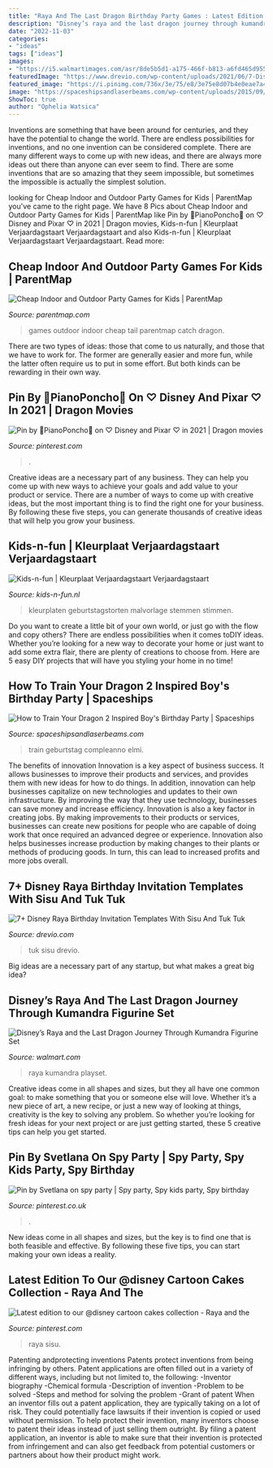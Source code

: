 ```yaml
---
title: "Raya And The Last Dragon Birthday Party Games : Latest Edition To Our @disney Cartoon Cakes Collection"
description: "Disney’s raya and the last dragon journey through kumandra figurine set"
date: "2022-11-03"
categories:
- "ideas"
tags: ["ideas"]
images:
- "https://i5.walmartimages.com/asr/8de5b5d1-a175-466f-b813-a6fd465d9552.d1096dcfb9ea79efb93952df7e500467.jpeg"
featuredImage: "https://www.drevio.com/wp-content/uploads/2021/06/7-Disney-Raya-And-The-Last-Dragon-Birthday-Invitation-Templates-731x1024.jpg"
featured_image: "https://i.pinimg.com/736x/3e/75/e8/3e75e8d07b4e0eae7a49f9f68e4d4587.jpg"
image: "https://spaceshipsandlaserbeams.com/wp-content/uploads/2015/09/how-to-train-your-dragon-birthday-party-ideas.jpg"
ShowToc: true
author: "Ophelia Watsica"
---
```



Inventions are something that have been around for centuries, and they have the potential to change the world. There are endless possibilities for inventions, and no one invention can be considered complete. There are many different ways to come up with new ideas, and there are always more ideas out there than anyone can ever seem to find. There are some inventions that are so amazing that they seem impossible, but sometimes the impossible is actually the simplest solution.

	

		
looking for Cheap Indoor and Outdoor Party Games for Kids | ParentMap you've came to the right page. We have 8 Pics about Cheap Indoor and Outdoor Party Games for Kids | ParentMap like Pin by 🎹PianoPoncho🐺 on ♡ Disney and Pixar ♡ in 2021 | Dragon movies, Kids-n-fun | Kleurplaat Verjaardagstaart Verjaardagstaart and also Kids-n-fun | Kleurplaat Verjaardagstaart Verjaardagstaart. Read more:
		
    
## Cheap Indoor And Outdoor Party Games For Kids | ParentMap

<img loading=lazy src="http://www.parentmap.com/sites/default/files/styles/1180x660_scaled_cropped/public/2017-08/outdoorgames_pager_4_0.jpg?itok=7gzEzO0v" onerror="this.onerror=null;this.src='https://tse2.mm.bing.net/th?id=OIP.yM_T47XSILKSilKFGSTLdAHaEJ&amp;pid=15.1';" alt="Cheap Indoor and Outdoor Party Games for Kids | ParentMap">

_Source: parentmap.com_

>games outdoor indoor cheap tail parentmap catch dragon. 

	

There are two types of ideas: those that come to us naturally, and those that we have to work for. The former are generally easier and more fun, while the latter often require us to put in some effort. But both kinds can be rewarding in their own way.

    
## Pin By 🎹PianoPoncho🐺 On ♡ Disney And Pixar ♡ In 2021 | Dragon Movies

<img loading=lazy src="https://i.pinimg.com/736x/15/1d/6d/151d6d8031d013286b63157d8b5bfed6.jpg" onerror="this.onerror=null;this.src='https://tse3.mm.bing.net/th?id=OIP.dstjZQWK52cqxO-k6l1z9wHaKV&amp;pid=15.1';" alt="Pin by 🎹PianoPoncho🐺 on ♡ Disney and Pixar ♡ in 2021 | Dragon movies">

_Source: pinterest.com_

>. 

	

Creative ideas are a necessary part of any business. They can help you come up with new ways to achieve your goals and add value to your product or service. There are a number of ways to come up with creative ideas, but the most important thing is to find the right one for your business. By following these five steps, you can generate thousands of creative ideas that will help you grow your business.

    
## Kids-n-fun | Kleurplaat Verjaardagstaart Verjaardagstaart

<img loading=lazy src="http://www.kids-n-fun.nl/kleurplaatjes/verjaardagstaart/birthday-cake-17.jpg" onerror="this.onerror=null;this.src='https://tse1.mm.bing.net/th?id=OIP.ZF1nW60SZmWnkOwpSFLmZwHaJ9&amp;pid=15.1';" alt="Kids-n-fun | Kleurplaat Verjaardagstaart Verjaardagstaart">

_Source: kids-n-fun.nl_

>kleurplaten geburtstagstorten malvorlage stemmen stimmen. 

	

Do you want to create a little bit of your own world, or just go with the flow and copy others? There are endless possibilities when it comes toDIY ideas. Whether you’re looking for a new way to decorate your home or just want to add some extra flair, there are plenty of creations to choose from. Here are 5 easy DIY projects that will have you styling your home in no time!

    
## How To Train Your Dragon 2 Inspired Boy&#039;s Birthday Party | Spaceships

<img loading=lazy src="https://spaceshipsandlaserbeams.com/wp-content/uploads/2015/09/how-to-train-your-dragon-birthday-party-ideas.jpg" onerror="this.onerror=null;this.src='https://tse4.mm.bing.net/th?id=OIP.bhzpscYPqzflYmZ7sJiWEQHaLH&amp;pid=15.1';" alt="How to Train Your Dragon 2 Inspired Boy&#039;s Birthday Party | Spaceships">

_Source: spaceshipsandlaserbeams.com_

>train geburtstag compleanno elmi. 

	

The benefits of innovation
Innovation is a key aspect of business success. It allows businesses to improve their products and services, and provides them with new ideas for how to do things. In addition, innovation can help businesses capitalize on new technologies and updates to their own infrastructure. By improving the way that they use technology, businesses can save money and increase efficiency.
Innovation is also a key factor in creating jobs. By making improvements to their products or services, businesses can create new positions for people who are capable of doing work that once required an advanced degree or experience. Innovation also helps businesses increase production by making changes to their plants or methods of producing goods. In turn, this can lead to increased profits and more jobs overall.

    
## 7+ Disney Raya Birthday Invitation Templates With Sisu And Tuk Tuk

<img loading=lazy src="https://www.drevio.com/wp-content/uploads/2021/06/7-Disney-Raya-And-The-Last-Dragon-Birthday-Invitation-Templates-731x1024.jpg" onerror="this.onerror=null;this.src='https://tse3.mm.bing.net/th?id=OIP.t8pMUCQ9HmWLsAJPvRXXbAHaKX&amp;pid=15.1';" alt="7+ Disney Raya Birthday Invitation Templates With Sisu And Tuk Tuk">

_Source: drevio.com_

>tuk sisu drevio. 

	

Big ideas are a necessary part of any startup, but what makes a great big idea? 

    
## Disney’s Raya And The Last Dragon Journey Through Kumandra Figurine Set

<img loading=lazy src="https://i5.walmartimages.com/asr/8de5b5d1-a175-466f-b813-a6fd465d9552.d1096dcfb9ea79efb93952df7e500467.jpeg" onerror="this.onerror=null;this.src='https://tse2.mm.bing.net/th?id=OIP._8d8c-3DQNY_EKcLhV7T_gHaHa&amp;pid=15.1';" alt="Disney’s Raya and the Last Dragon Journey Through Kumandra Figurine Set">

_Source: walmart.com_

>raya kumandra playset. 

	

Creative ideas come in all shapes and sizes, but they all have one common goal: to make something that you or someone else will love. Whether it’s a new piece of art, a new recipe, or just a new way of looking at things, creativity is the key to solving any problem. So whether you’re looking for fresh ideas for your next project or are just getting started, these 5 creative tips can help you get started.

    
## Pin By Svetlana On Spy Party | Spy Party, Spy Kids Party, Spy Birthday

<img loading=lazy src="https://i.pinimg.com/736x/ac/28/76/ac287643cfd7f213cbfdff84b34e5980--spy-party-teen-library.jpg" onerror="this.onerror=null;this.src='https://tse3.mm.bing.net/th?id=OIP.LxP-3vjq7SGXDDfL_iugaAHaM6&amp;pid=15.1';" alt="Pin by Svetlana on spy party | Spy party, Spy kids party, Spy birthday">

_Source: pinterest.co.uk_

>. 

	

New ideas come in all shapes and sizes, but the key is to find one that is both feasible and effective. By following these five tips, you can start making your own ideas a reality.

    
## Latest Edition To Our @disney Cartoon Cakes Collection - Raya And The

<img loading=lazy src="https://i.pinimg.com/736x/3e/75/e8/3e75e8d07b4e0eae7a49f9f68e4d4587.jpg" onerror="this.onerror=null;this.src='https://tse2.mm.bing.net/th?id=OIP.KHJN4CNRI8CL_gj1L4S8wAHaHa&amp;pid=15.1';" alt="Latest edition to our @disney cartoon cakes collection - Raya and the">

_Source: pinterest.com_

>raya sisu. 

	

Patenting andprotecting inventions
Patents protect inventions from being infringing by others. Patent applications are often filled out in a variety of different ways, including but not limited to, the following: 
-Inventor biography 
-Chemical formula 
-Description of invention 
-Problem to be solved 
-Steps and method for solving the problem 
-Grant of patent 
When an inventor fills out a patent application, they are typically taking on a lot of risk. They could potentially face lawsuits if their invention is copied or used without permission. To help protect their invention, many inventors choose to patent their ideas instead of just selling them outright. By filing a patent application, an inventor is able to make sure that their invention is protected from infringement and can also get feedback from potential customers or partners about how their product might work.

